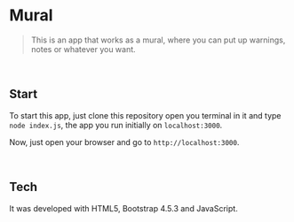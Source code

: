 # Mural
>This is an app that works as a mural, where you can put up warnings, notes or whatever you want.

<br>

## Start

To start this app, just clone this repository open you terminal in it and type `node index.js`, the app you run initially on `localhost:3000`.

Now, just open your browser and go to `http://localhost:3000`.

<br>

## Tech

It was developed with HTML5, Bootstrap 4.5.3 and JavaScript.